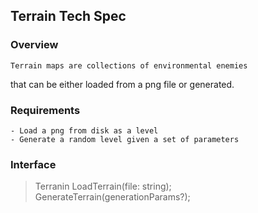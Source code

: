 ## Terrain Tech Spec

### Overview
    Terrain maps are collections of environmental enemies
that can be either loaded from a png file or generated.

### Requirements
    - Load a png from disk as a level
    - Generate a random level given a set of parameters

### Interface
>Terranin
>   LoadTerrain(file: string);
>   GenerateTerrain(generationParams?);